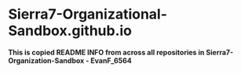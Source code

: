 # Sierra7-Organizational-Sandbox.github.io

**This is copied README INFO from across all repositories in Sierra7-Organization-Sandbox - EvanF_6564**